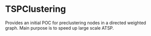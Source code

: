 # TSPClustering

Provides an initial POC for preclustering nodes in a directed weighted graph.
Main purpose is to speed up large scale ATSP.
